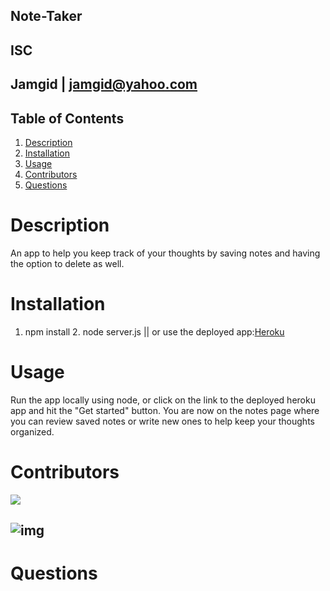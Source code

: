 ## Note-Taker
## ISC
## Jamgid | jamgid@yahoo.com

## Table of Contents
1. [Description](#description)
2. [Installation](#installation)
3. [Usage](#usage)
4. [Contributors](#contributors)
5. [Questions](#questions)
# Description
An app to help you keep track of your thoughts by saving notes and having the option to delete as well.
# Installation
1. npm install 2. node server.js || or use the deployed app:[Heroku](https://note-compiler.herokuapp.com/)
# Usage
Run the app locally using node, or click on the link to the deployed heroku app and hit the "Get started" button. You are now on the notes page where you can review saved notes or write new ones to help keep your thoughts organized.
# Contributors
![](https://img.shields.io/badge/Created_by-James_Gideon-purple)
## ![img](https://avatars0.githubusercontent.com/u/69053531?size=200)
# Questions
